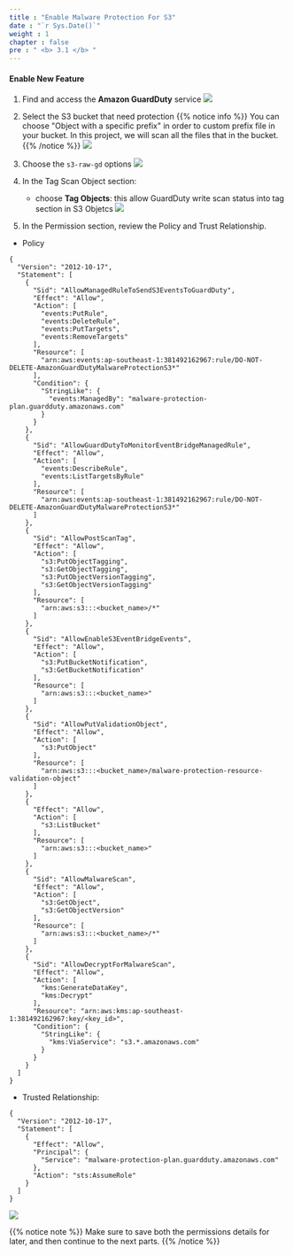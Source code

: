 ```yaml
---
title : "Enable Malware Protection For S3"
date : "`r Sys.Date()`"
weight : 1
chapter : false
pre : " <b> 3.1 </b> "
---
```


#### Enable New Feature
1. Find and access the **Amazon GuardDuty** service
![](/images/3.GuardDuty/3.5-malware.jpg?width=60pc)

1. Select the S3 bucket that need protection 
{{% notice info %}}
You can choose "Object with a specific prefix" in order to custom prefix file in your bucket. In this project, we will scan all the files that in the bucket.
{{% /notice %}} 
![](/images/3.GuardDuty/3.6.jpg?width=60pc)

1. Choose the ```s3-raw-gd``` options
![](/images/3.GuardDuty/3.7.jpg?width=60pc)

1. In the Tag Scan Object section:
   - choose **Tag Objects**: this allow GuardDuty write scan status into tag section in S3 Objetcs
![](/images/3.GuardDuty/3.8.jpg?width=60pc)

1. In the Permission section, review the Policy and Trust Relationship. 
- Policy
```
{
  "Version": "2012-10-17",
  "Statement": [
    {
      "Sid": "AllowManagedRuleToSendS3EventsToGuardDuty",
      "Effect": "Allow",
      "Action": [
        "events:PutRule",
        "events:DeleteRule",
        "events:PutTargets",
        "events:RemoveTargets"
      ],
      "Resource": [
        "arn:aws:events:ap-southeast-1:381492162967:rule/DO-NOT-DELETE-AmazonGuardDutyMalwareProtectionS3*"
      ],
      "Condition": {
        "StringLike": {
          "events:ManagedBy": "malware-protection-plan.guardduty.amazonaws.com"
        }
      }
    },
    {
      "Sid": "AllowGuardDutyToMonitorEventBridgeManagedRule",
      "Effect": "Allow",
      "Action": [
        "events:DescribeRule",
        "events:ListTargetsByRule"
      ],
      "Resource": [
        "arn:aws:events:ap-southeast-1:381492162967:rule/DO-NOT-DELETE-AmazonGuardDutyMalwareProtectionS3*"
      ]
    },
    {
      "Sid": "AllowPostScanTag",
      "Effect": "Allow",
      "Action": [
        "s3:PutObjectTagging",
        "s3:GetObjectTagging",
        "s3:PutObjectVersionTagging",
        "s3:GetObjectVersionTagging"
      ],
      "Resource": [
        "arn:aws:s3:::<bucket_name>/*"
      ]
    },
    {
      "Sid": "AllowEnableS3EventBridgeEvents",
      "Effect": "Allow",
      "Action": [
        "s3:PutBucketNotification",
        "s3:GetBucketNotification"
      ],
      "Resource": [
        "arn:aws:s3:::<bucket_name>"
      ]
    },
    {
      "Sid": "AllowPutValidationObject",
      "Effect": "Allow",
      "Action": [
        "s3:PutObject"
      ],
      "Resource": [
        "arn:aws:s3:::<bucket_name>/malware-protection-resource-validation-object"
      ]
    },
    {
      "Effect": "Allow",
      "Action": [
        "s3:ListBucket"
      ],
      "Resource": [
        "arn:aws:s3:::<bucket_name>"
      ]
    },
    {
      "Sid": "AllowMalwareScan",
      "Effect": "Allow",
      "Action": [
        "s3:GetObject",
        "s3:GetObjectVersion"
      ],
      "Resource": [
        "arn:aws:s3:::<bucket_name>/*"
      ]
    },
    {
      "Sid": "AllowDecryptForMalwareScan",
      "Effect": "Allow",
      "Action": [
        "kms:GenerateDataKey",
        "kms:Decrypt"
      ],
      "Resource": "arn:aws:kms:ap-southeast-1:381492162967:key/<key_id>",
      "Condition": {
        "StringLike": {
          "kms:ViaService": "s3.*.amazonaws.com"
        }
      }
    }
  ]
}
```
- Trusted Relationship:
```
{
  "Version": "2012-10-17",
  "Statement": [
    {
      "Effect": "Allow",
      "Principal": {
        "Service": "malware-protection-plan.guardduty.amazonaws.com"
      },
      "Action": "sts:AssumeRole"
    }
  ]
}
```
![](/images/3.GuardDuty/3.9-policy.jpg?width=60pc)

{{% notice note %}}
Make sure to save both the permissions details for later, and then continue to the next parts. 
{{% /notice %}} 